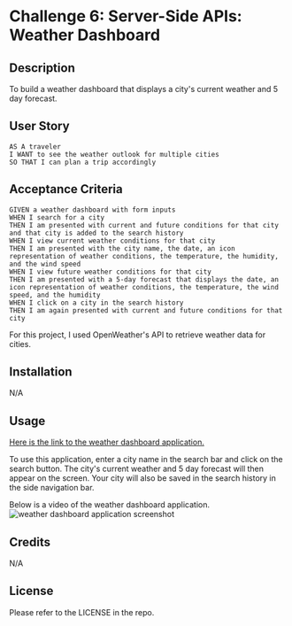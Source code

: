 # Challenge 6: Server-Side APIs: Weather Dashboard

## Description
To build a weather dashboard that displays a city's current weather and 5 day forecast.

## User Story

```
AS A traveler
I WANT to see the weather outlook for multiple cities
SO THAT I can plan a trip accordingly
```

## Acceptance Criteria

```
GIVEN a weather dashboard with form inputs
WHEN I search for a city
THEN I am presented with current and future conditions for that city and that city is added to the search history
WHEN I view current weather conditions for that city
THEN I am presented with the city name, the date, an icon representation of weather conditions, the temperature, the humidity, and the wind speed
WHEN I view future weather conditions for that city
THEN I am presented with a 5-day forecast that displays the date, an icon representation of weather conditions, the temperature, the wind speed, and the humidity
WHEN I click on a city in the search history
THEN I am again presented with current and future conditions for that city
```

For this project, I used OpenWeather's API to retrieve weather data for cities.

## Installation

N/A

## Usage

[Here is the link to the weather dashboard application.](https://mariea1022.github.io/weather-dashboard/)

To use this application, enter a city name in the search bar and click on the search button. The city's current weather and 5 day forecast will then appear on the screen. Your city will also be saved in the search history in the side navigation bar. 

Below is a video of the weather dashboard application.
![weather dashboard application screenshot](https://media.giphy.com/media/spk54nHgDQw27kCfId/giphy.gif)

## Credits

N/A

## License

Please refer to the LICENSE in the repo.
